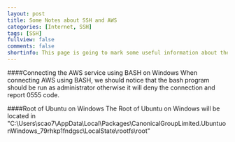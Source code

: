 ```yaml
---
layout: post
title: Some Notes about SSH and AWS
categories: [Internet, SSH]
tags: [SSH]
fullview: false
comments: false
shortinfo: This page is going to mark some useful information about the SSH incase I forgot someday.
---
```

####Connecting the AWS service using BASH on Windows
When connecting AWS using BASH, we should notice that the bash program should be run as administrator otherwise it will deny the connection and report 0555 code.

####Root of Ubuntu on Windows
The Root of Ubuntu on Windows will be located in "C:\Users\scao7\AppData\Local\Packages\CanonicalGroupLimited.UbuntuonWindows_79rhkp1fndgsc\LocalState\rootfs\root"
